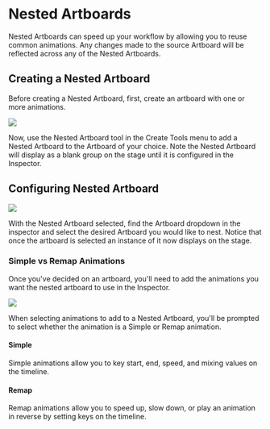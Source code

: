 # Nested Artboards

Nested Artboards can speed up your workflow by allowing you to reuse common animations. Any changes made to the source Artboard will be reflected across any of the Nested Artboards.

## Creating a Nested Artboard

Before creating a Nested Artboard, first, create an artboard with one or more animations.

![](https://public.rive.app/help/2021-10-14%2013.36.13.gif)

Now, use the Nested Artboard tool in the Create Tools menu to add a Nested Artboard to the Artboard of your choice. Note the Nested Artboard will display as a blank group on the stage until it is configured in the Inspector.

## Configuring Nested Artboard

![](https://public.rive.app/help/2021-10-14%2013.40.20.gif)

With the Nested Artboard selected, find the Artboard dropdown in the inspector and select the desired Artboard you would like to nest. Notice that once the artboard is selected an instance of it now displays on the stage.

### Simple vs Remap Animations

Once you've decided on an artboard, you'll need to add the animations you want the nested artboard to use in the Inspector.

![](https://public.rive.app/help/2021-10-14%2013.44.55.gif)

When selecting animations to add to a Nested Artboard, you'll be prompted to select whether the animation is a Simple or Remap animation.&#x20;

#### Simple

Simple animations allow you to key start, end, speed, and mixing values on the timeline.&#x20;

#### Remap

Remap animations allow you to speed up, slow down, or play an animation in reverse by setting keys on the timeline.
